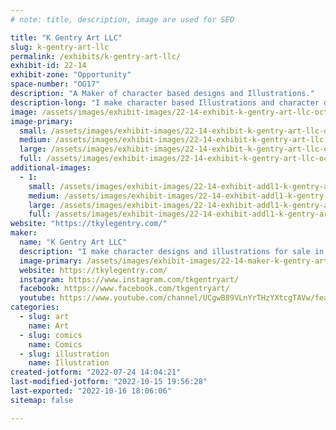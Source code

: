 ```yaml
---
# note: title, description, image are used for SEO

title: "K Gentry Art LLC"
slug: k-gentry-art-llc
permalink: /exhibits/k-gentry-art-llc/
exhibit-id: 22-14
exhibit-zone: "Opportunity"
space-number: "OG17"
description: "A Maker of character based designs and Illustrations."
description-long: "I make character based Illustrations and character designs for sale in the book, print, and animation industries. "
image: /assets/images/exhibit-images/22-14-exhibit-k-gentry-art-llc-octodancepartnerweb-large.jpg
image-primary: 
  small: /assets/images/exhibit-images/22-14-exhibit-k-gentry-art-llc-octodancepartnerweb-small.jpg
  medium: /assets/images/exhibit-images/22-14-exhibit-k-gentry-art-llc-octodancepartnerweb-medium.jpg
  large: /assets/images/exhibit-images/22-14-exhibit-k-gentry-art-llc-octodancepartnerweb-large.jpg
  full: /assets/images/exhibit-images/22-14-exhibit-k-gentry-art-llc-octodancepartnerweb-full.jpg
additional-images: 
  - 1:
    small: /assets/images/exhibit-images/22-14-exhibit-addl1-k-gentry-art-llc-sheriff-fernal-mcmorbidly-final-5x7-small.jpg
    medium: /assets/images/exhibit-images/22-14-exhibit-addl1-k-gentry-art-llc-sheriff-fernal-mcmorbidly-final-5x7-medium.jpg
    large: /assets/images/exhibit-images/22-14-exhibit-addl1-k-gentry-art-llc-sheriff-fernal-mcmorbidly-final-5x7-large.jpg
    full: /assets/images/exhibit-images/22-14-exhibit-addl1-k-gentry-art-llc-sheriff-fernal-mcmorbidly-final-5x7-full.jpg
website: "https://tkylegentry.com/"
maker: 
  name: "K Gentry Art LLC"
  description: "I make character designs and illustrations for sale in books, art prints, canvases, and original sketches.  For all ages.  No mature content. "
  image-primary: /assets/images/exhibit-images/22-14-maker-k-gentry-art-llc-octodancepartnercolcorrect-medium.jpg
  website: https://tkylegentry.com/
  instagram: https://www.instagram.com/tkgentryart/
  facebook: https://www.facebook.com/tkgentryart/
  youtube: https://www.youtube.com/channel/UCgwB89VLnYrTHzYXtcgTAVw/featured
categories: 
  - slug: art
    name: Art
  - slug: comics
    name: Comics
  - slug: illustration
    name: Illustration
created-jotform: "2022-07-24 14:04:21"
last-modified-jotform: "2022-10-15 19:56:28"
last-exported: "2022-10-16 18:06:06"
sitemap: false

---
```

